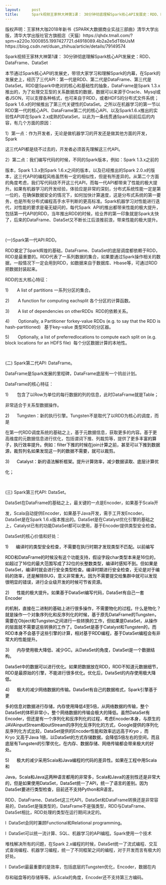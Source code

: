 ```yaml
---
layout:     post
title:      Spark视频王家林大神第1课： 30分钟彻底理解Spark核心API发展史：RDD、DataFrame、DataSet
---
```

<div id="article_content" class="article_content clearfix csdn-tracking-statistics" data-pid="blog" data-mod="popu_307" data-dsm="post">
								<div class="article-copyright">
					版权声明：王家林大咖2018年新书《SPARK大数据商业实战三部曲》清华大学出版，清华大学出版社官方旗舰店（天猫）https://qhdx.tmall.com/?spm=a220o.1000855.1997427721.d4918089.4b2a2e5dT6bUsM					https://blog.csdn.net/duan_zhihua/article/details/79149574				</div>
								            <link rel="stylesheet" href="https://csdnimg.cn/release/phoenix/template/css/ck_htmledit_views-f76675cdea.css">
						<div class="htmledit_views" id="content_views">
                <p>Spark视频王家林大神第1课： 30分钟彻底理解Spark核心API发展史：RDD、DataFrame、DataSet</p><p></p><p>本节通过Spark核心API的发展史，带领大家学习和理解Spark的内幕，在Spark的发展史上，经历了三代API：第一代是RDD、第二代是DataFrame、第三代是DataSet。RDD是Spark中绝对的核心和基础性的抽象，DataFrame是Spark 1.3.x推出的，为了处理交互型的关系数据库的数据，数据可以来源于Oracle、Mysql或者JSON，可以支撑各种格式，也可来自于RDD，或者HDFS的分布式文件系统；Spark 1.6.x的时候推出了第三代关键性的DataSet。之所以在机器学习的第一节以RDD第一代的核心API、DataFrame第二代的核心API、以及Spark1.6.x推出的实验性API并在Spark 2.x成熟的DataSet，以此为一条线贯通Spark前前后后的内容，有几个方面的原因：</p><p>1）第一点：作为开发者，无论是做机器学习的开发还是做其他方面的开发，Spark</p><p>这三代API都是绕不过去的，开发者必须首先理解这三代API。</p><p>2）第二点：我们编写代码的时候，不同的Spark版本，例如：Spark 1.3.x之前的</p><p>版本，Spark 1.3.x到Spark 1.6.x之间的版本，以及已经推出的Spark 2.0.x的版本，这三代API的编程风格虽然有一定的相似性，但是有所差异的。从第二个方面的角度考虑，我们写代码绕不开这三代API，而每一代API都带来了性能的极大提升。如果有机器学习的开发经验，体验应是非常的深刻，分布式系统性能一定是第一位的，在确保数据安全的情况下，如何加快计算速度，这是分布式系统的第一要务，也是所有分布式编程高手水平判断的更高标准。Spark机器学习对性能进行迭代，对性能的要求是毫无疑问的，每代Spark  API的推出都带来性能的极大提升，包括第一代API的RDD，当年推出RDD的时候，给业界的第一印象就是Spark太快了，后来的DataFrame、DataSet又不断长江后浪推前浪，带来性能的极大提升。</p><p> </p><p>(一)Spark第一代API:RDD。</p><p>RDD奠定了Spark辉煌的基础，DataFrame、DataSet的底层调度都依赖于RDD，RDD是最重要的。RDD代表了一系列数据的集合，如果要通过Spark操作相关的数据，一般情况下一定会用到RDD，如数据来自于数据库、Hbase等，可通过RDD把数据封装起来。</p><p>RDD的五大核心特征：</p><p>1)       A list of partitions 一系列分区的集合。</p><p>2)       A function for computing eachsplit 各个分区的计算函数。</p><p>3)       A list of dependencies on otherRDDs  RDD的依赖关系。</p><p>4)       Optionally, a Partitioner forkey-value RDDs (e.g. to say that the RDD is hash-partitioned)   基于key-value 类型RDD的分区器。</p><p>5)       Optionally, a list of preferredlocations to compute each split on (e.g. block locations for an HDFS file)  每个分区数据计算的本地性。</p><p> </p><p>(二) Spark第二代API: DataFrame。</p><p>DataFrame是Spark发展的里程碑，DataFrame底层有一个钨丝计划。</p><p>DataFrame的核心特征：</p><p>1)       包含了以Row为单位的每行数据的列的信息，此时DataFrame就是Table；</p><p>非常适合于关系型数据操作。</p><p><span style="color:#000000;">2)      </span>Tungsten：新的执行引擎。Tungsten不是取代了以RDD为核心的调度，而是</p><p>在第一代RDD调度系统的基础之上，基于元数据信息，获取更多的内容。基于更高维度的元数据信息进行优化，包括谓词下推、列裁剪等，提供了更多<span style="color:#000000;">丰富的算子，执行效率提升。例如：</span><span style="color:#000000;">filter</span><span style="color:#000000;">下推的时候在</span><span style="color:#000000;">join</span><span style="color:#000000;">计算之前，甚至可以下推到数据源，裁剪列名如果发现这一列的数据不需要，就可以裁剪。</span></p><p><span style="color:#000000;">3)      </span><span style="color:#000000;">Catalyst</span><span style="color:#000000;">：新的语法解析框架。提升计算效率，减少数据读取、底层计算优</span></p><p><span style="color:#000000;">化；</span></p><p> </p><p>(三) Spark第三代API: DataSet。</p><p>DataSet在DataFrame的基础之上，最关键的一点是Encoder，如果基于Scala开</p><p>发，Scala自动提供Encoder，如果基于Java开发，需手工开发Encoder。DataSet是在Spark 1.6.x版本推出的。DataSet是在Catalyst优化引擎的基础之上，Catalyst已有的功能DataSet都可以使用，基于Encoder提供类型安全检查。</p><p>DataSet的核心价值和好处：</p><p><span style="color:#000000;">1)      </span><span style="color:#000000;">编译时的类型安全检查，不需要在执行时期才发现类型不匹配。以前编写</span></p><p><span style="color:#000000;">RDD</span><span style="color:#000000;">和</span><span style="color:#000000;">DataFrame</span><span style="color:#000000;">的时候没有这个功能支持，假设字段</span><span style="color:#000000;">char</span><span style="color:#000000;">类型本来是</span><span style="color:#000000;">16</span><span style="color:#000000;">位的，如超过了</span><span style="color:#000000;">16</span><span style="color:#000000;">位的最大范围写成了</span><span style="color:#000000;">32</span><span style="color:#000000;">位的长整数类型，编译时感知不到。但如果是</span><span style="color:#000000;">DataSet</span><span style="color:#000000;">，编译时就会进行安全类型检查。编译时期进行安全检查，无论是对于编码的效率，还是解除</span><span style="color:#000000;">BUG</span><span style="color:#000000;">，意义非常重大。因为不需要提交给集群中就可以发现很明显的错误，进行企业级开发的时候可节省资源。</span></p><p><span style="color:#000000;">2)      </span><span style="color:#000000;">性能的极大提升。如果基于</span><span style="color:#000000;">DataSet</span><span style="color:#000000;">编写代码，</span><span style="color:#000000;">DataSet</span><span style="color:#000000;">有自己一套</span><span style="color:#000000;">Encoder</span></p><p><span style="color:#000000;">的机制，直接在二进制的基础上进行很多操作，不需要物化的过程。什么是物化？就是操作一个对象序列化和反序列化的时候，基于原先</span><span style="color:#000000;">DataFrame</span><span style="color:#000000;">的</span><span style="color:#000000;">Tungsten</span><span style="color:#000000;">，需要在</span><span style="color:#000000;">Object</span><span style="color:#000000;">和</span><span style="color:#000000;">Tungsten</span><span style="color:#000000;">之间进行一些转换的工作，但如果是</span><span style="color:#000000;">DataSet</span><span style="color:#000000;">，从操作的层面就不需要这些转换的工作了。</span><span style="color:#000000;">DataSet</span><span style="color:#000000;">是基于</span><span style="color:#000000;">Catalyst</span><span style="color:#000000;">和</span><span style="color:#000000;">Tungsten</span><span style="color:#000000;">的，而</span><span style="color:#000000;">RDD</span><span style="color:#000000;">本身不会基于这些引擎的计算，相对基于</span><span style="color:#000000;">RDD</span><span style="color:#000000;">编程，基于</span><span style="color:#000000;">DataSet</span><span style="color:#000000;">编程会有非常大的性能提升。</span></p><p><span style="color:#000000;">3)      </span><span style="color:#000000;">内存使用极大降低、减少</span><span style="color:#000000;">GC</span><span style="color:#000000;">。从</span><span style="color:#000000;">DataSet</span><span style="color:#000000;">的角度，</span><span style="color:#000000;">DataSet</span><span style="color:#000000;">是一个数据结构。</span></p><p><span style="color:#000000;">DataSet</span><span style="color:#000000;">中的数据可以进行优化。如果把数据放在</span><span style="color:#000000;">RDD</span><span style="color:#000000;">，</span><span style="color:#000000;">RDD</span><span style="color:#000000;">不知道元数据细节，</span><span style="color:#000000;">RDD</span><span style="color:#000000;">是最原始的引擎，不能进行很多优化。优化后，</span><span style="color:#000000;">DataSet</span><span style="color:#000000;">的内存使用极大降低。</span></p><p><span style="color:#000000;">4)      </span><span style="color:#000000;">极大的减少网络数据的传输。</span><span style="color:#000000;">DataSet</span><span style="color:#000000;">有自己的数据格式，</span><span style="color:#000000;">Spark</span><span style="color:#000000;">引擎基于更</span></p><p><span style="color:#000000;">多的信息对数据进行存储，内存使用降低</span><span style="color:#000000;">4</span><span style="color:#000000;">至</span><span style="color:#000000;">5</span><span style="color:#000000;">倍，从网络数据的传输，整个</span><span style="color:#000000;">DataSet</span><span style="color:#000000;">的体积非常小，整个网络数据的传输会极大的降低。虽然</span><span style="color:#000000;">DataSet</span><span style="color:#000000;">有</span><span style="color:#000000;">Encoder</span><span style="color:#000000;">，但还是有一个序列化和反序列化的过程，考虑</span><span style="color:#000000;">Encoder</span><span style="color:#000000;">本身，与原生的</span><span style="color:#000000;">JAVAinputStream</span><span style="color:#000000;">和</span><span style="color:#000000;">outStream</span><span style="color:#000000;">的序列化反序列化的方式，</span><span style="color:#000000;">Google</span><span style="color:#000000;">提供的序列化反序列化方式比较，</span><span style="color:#000000;">DataSet</span><span style="color:#000000;">提供的</span><span style="color:#000000;">Encoder</span><span style="color:#000000;">性能和效率远远高于</span><em><span style="color:#000000;background:#FFFFFF;">Kryo</span></em><span style="color:#000000;background:#FFFFFF;"> </span><span style="color:#000000;">，而</span>Kryo<span style="color:#000000;"> </span><span style="color:#000000;">又高于</span><span style="color:#000000;">Java 1</span><span style="color:#000000;">倍，以</span><span style="color:#000000;">DataSet</span><span style="color:#000000;">的方式存储数据，会降低</span><span style="color:#000000;">5</span><span style="color:#000000;">倍左右的空间，而且底层有</span><span style="color:#000000;">Tungsten</span><span style="color:#000000;">的引擎优化，在内存、数据存储、网络传输都会带来极大的好处。</span></p><p><span style="color:#000000;">5)      </span><span style="color:#000000;">极大的减少采用</span><span style="color:#000000;">Scala</span><span style="color:#000000;">和</span><span style="color:#000000;">Java</span><span style="color:#000000;">编程的代码的差异性。如果在工程中用</span><span style="color:#000000;">Scala</span><span style="color:#000000;">和</span></p><p><span style="color:#000000;">Java</span><span style="color:#000000;">，</span><span style="color:#000000;">Scala</span><span style="color:#000000;">和</span><span style="color:#000000;">Java</span><span style="color:#000000;">这两种语言都用的非常多，</span><span style="color:#000000;">Scala</span><span style="color:#000000;">和</span><span style="color:#000000;">Java</span><span style="color:#000000;">的差别性还是非常大的，但是如果使用</span><span style="color:#000000;">DataSet</span><span style="color:#000000;">，</span><span style="color:#000000;">DataSet</span><span style="color:#000000;">统一了</span><span style="color:#000000;">API</span><span style="color:#000000;">，统一了语言的差别。因为</span><span style="color:#000000;">DataSet</span><span style="color:#000000;">要进行类型检查，目前还不支持</span><span style="color:#000000;">Python</span><span style="color:#000000;">和</span><span style="color:#000000;">R</span><span style="color:#000000;">语言。</span></p><p>RDD、DataFrame、DataSet这三代API，DataSet和DataFrame转换还是非常容易的，DataSet是强类型的，DataFrame不是强类型，RDD与DataFrame、DataSet相比，RDD处理的类型在运行期间决定的。</p><p>l  DataSet会同时兼顾Functional和Relational programming。</p><p>l  DataSet可以统一流计算、SQL、机器学习的API编程。Spark使用一个技术</p><p>堆栈解决所有的问题，在Spark 2.x编程的时候，DataSet统一了流式编程、交互式查询编程、机器学习编程，统一了不同框架之间的编程，对于开发而言有极大的好处。</p><p>l  DataSet最最重要的是效率，包括底层的Tungsten优化，Encoder，数据在内</p><p>存和磁盘等的存储等等。从Scala的角度，Encoder还不支持第三方编码。 </p><p> </p><br>            </div>
                </div>